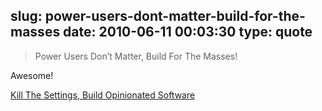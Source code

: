 slug: power-users-dont-matter-build-for-the-masses
date: 2010-06-11 00:03:30
type: quote
---

> Power Users Don’t Matter, Build For The Masses!

Awesome!

 [Kill The Settings, Build Opinionated Software](http://flyosity.com/iphone/kill-the-settings-build-opinionated-software.php?utm_source=feedburner&utm_medium=feed&utm_campaign=Feed%3A+Flyosity+%28Flyosity%29)
